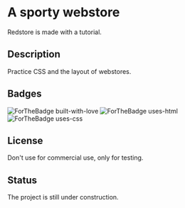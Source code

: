 # A sporty webstore

Redstore is made with a tutorial.

## Description

Practice CSS and the layout of webstores.

## Badges

![ForTheBadge built-with-love](http://ForTheBadge.com/images/badges/built-with-love.svg) ![ForTheBadge uses-html](https://forthebadge.com/images/badges/uses-html.svg) ![ForTheBadge uses-css](https://forthebadge.com/images/badges/uses-css.svg)


## License

Don't use for commercial use, only for testing.


## Status

The project is still under construction.
